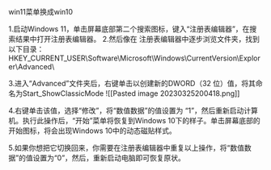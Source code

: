 win11菜单换成win10

1.启动Windows 11，单击屏幕底部第二个搜索图标，键入“注册表编辑器”，在搜索结果中打开注册表编辑器。
2.然后像在 注册表编辑器中逐步浏览文件夹，找到以下目录：
HKEY_CURRENT_USER\Software\Microsoft\Windows\CurrentVersion\Explorer\Advanced\

3.进入“Advanced”文件夹后，右键单击以创建新的DWORD（32 位）值，将其命名为Start_ShowClassicMode
![[Pasted image 20230325200418.png]]

4.右键单击该值，选择“修改”，将“数值数据”的值设置为 “1”，然后重新启动计算机。执行此操作后，“开始”菜单将恢复到Windows 10下的样子。单击屏幕底部的开始图标，将会出现Windows 10中的动态磁贴样式。

5.如果你想把它切换回来，你需要在注册表编辑器中重复以上操作，将“数值数据”的值设置为“0”，然后，重新启动电脑即可恢复原状。